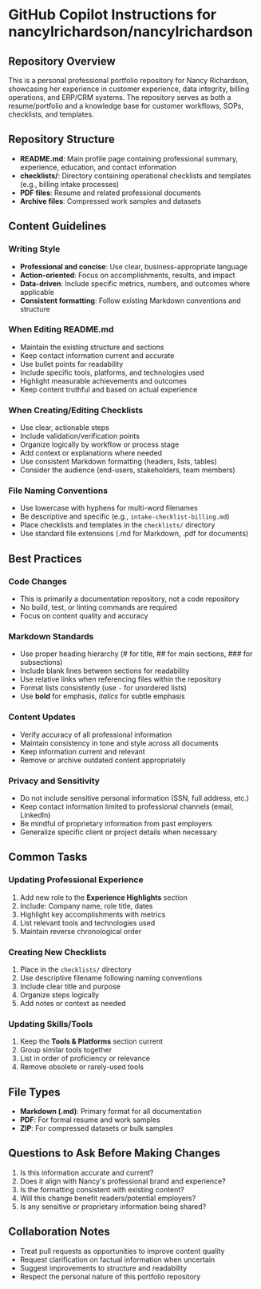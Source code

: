 # GitHub Copilot Instructions for nancylrichardson/nancylrichardson

## Repository Overview
This is a personal professional portfolio repository for Nancy Richardson, showcasing her experience in customer experience, data integrity, billing operations, and ERP/CRM systems. The repository serves as both a resume/portfolio and a knowledge base for customer workflows, SOPs, checklists, and templates.

## Repository Structure
- **README.md**: Main profile page containing professional summary, experience, education, and contact information
- **checklists/**: Directory containing operational checklists and templates (e.g., billing intake processes)
- **PDF files**: Resume and related professional documents
- **Archive files**: Compressed work samples and datasets

## Content Guidelines

### Writing Style
- **Professional and concise**: Use clear, business-appropriate language
- **Action-oriented**: Focus on accomplishments, results, and impact
- **Data-driven**: Include specific metrics, numbers, and outcomes where applicable
- **Consistent formatting**: Follow existing Markdown conventions and structure

### When Editing README.md
- Maintain the existing structure and sections
- Keep contact information current and accurate
- Use bullet points for readability
- Include specific tools, platforms, and technologies used
- Highlight measurable achievements and outcomes
- Keep content truthful and based on actual experience

### When Creating/Editing Checklists
- Use clear, actionable steps
- Include validation/verification points
- Organize logically by workflow or process stage
- Add context or explanations where needed
- Use consistent Markdown formatting (headers, lists, tables)
- Consider the audience (end-users, stakeholders, team members)

### File Naming Conventions
- Use lowercase with hyphens for multi-word filenames
- Be descriptive and specific (e.g., `intake-checklist-billing.md`)
- Place checklists and templates in the `checklists/` directory
- Use standard file extensions (.md for Markdown, .pdf for documents)

## Best Practices

### Code Changes
- This is primarily a documentation repository, not a code repository
- No build, test, or linting commands are required
- Focus on content quality and accuracy

### Markdown Standards
- Use proper heading hierarchy (# for title, ## for main sections, ### for subsections)
- Include blank lines between sections for readability
- Use relative links when referencing files within the repository
- Format lists consistently (use `-` for unordered lists)
- Use **bold** for emphasis, *italics* for subtle emphasis

### Content Updates
- Verify accuracy of all professional information
- Maintain consistency in tone and style across all documents
- Keep information current and relevant
- Remove or archive outdated content appropriately

### Privacy and Sensitivity
- Do not include sensitive personal information (SSN, full address, etc.)
- Keep contact information limited to professional channels (email, LinkedIn)
- Be mindful of proprietary information from past employers
- Generalize specific client or project details when necessary

## Common Tasks

### Updating Professional Experience
1. Add new role to the **Experience Highlights** section
2. Include: Company name, role title, dates
3. Highlight key accomplishments with metrics
4. List relevant tools and technologies used
5. Maintain reverse chronological order

### Creating New Checklists
1. Place in the `checklists/` directory
2. Use descriptive filename following naming conventions
3. Include clear title and purpose
4. Organize steps logically
5. Add notes or context as needed

### Updating Skills/Tools
1. Keep the **Tools & Platforms** section current
2. Group similar tools together
3. List in order of proficiency or relevance
4. Remove obsolete or rarely-used tools

## File Types
- **Markdown (.md)**: Primary format for all documentation
- **PDF**: For formal resume and work samples
- **ZIP**: For compressed datasets or bulk samples

## Questions to Ask Before Making Changes
1. Is this information accurate and current?
2. Does it align with Nancy's professional brand and experience?
3. Is the formatting consistent with existing content?
4. Will this change benefit readers/potential employers?
5. Is any sensitive or proprietary information being shared?

## Collaboration Notes
- Treat pull requests as opportunities to improve content quality
- Request clarification on factual information when uncertain
- Suggest improvements to structure and readability
- Respect the personal nature of this portfolio repository
